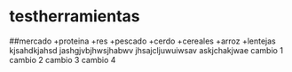 # testherramientas
##mercado
+proteina
  +res
  +pescado
  +cerdo
+cereales
  +arroz
  +lentejas
kjsahdkjahsd
jashgjvbjhwsjhabwv
jhsajcljuwuiwsav
askjchakjwae
cambio 1
cambio 2
cambio 3
cambio 4
